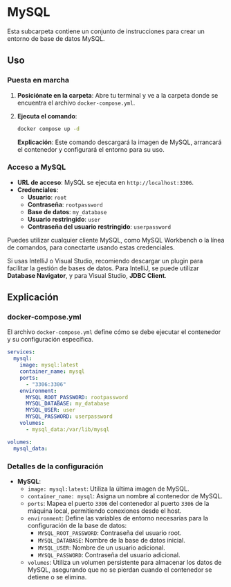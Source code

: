 # MySQL

Esta subcarpeta contiene un conjunto de instrucciones para crear un entorno de base de datos MySQL.

## Uso

### Puesta en marcha

1. **Posiciónate en la carpeta**: Abre tu terminal y ve a la carpeta donde se encuentra el archivo `docker-compose.yml`.

2. **Ejecuta el comando**:

   ```bash
   docker compose up -d
   ```

   **Explicación**: Este comando descargará la imagen de MySQL, arrancará el contenedor y configurará el entorno para su uso.

### Acceso a MySQL

- **URL de acceso**: MySQL se ejecuta en `http://localhost:3306`.
- **Credenciales**:
  - **Usuario**: `root`
  - **Contraseña**: `rootpassword`
  - **Base de datos**: `my_database`
  - **Usuario restringido**: `user`
  - **Contraseña del usuario restringido**: `userpassword`
  
Puedes utilizar cualquier cliente MySQL, como MySQL Workbench o la línea de comandos, para conectarte usando estas credenciales. 

Si usas IntelliJ o Visual Studio, recomiendo descargar un plugin para facilitar la gestión de bases de datos. Para IntelliJ, se puede utilizar **Database Navigator**, y para Visual Studio, **JDBC Client**.

## Explicación

### docker-compose.yml

El archivo `docker-compose.yml` define cómo se debe ejecutar el contenedor y su configuración específica.

```yaml
services:
  mysql:
    image: mysql:latest
    container_name: mysql
    ports:
      - "3306:3306"
    environment:
      MYSQL_ROOT_PASSWORD: rootpassword 
      MYSQL_DATABASE: my_database       
      MYSQL_USER: user                  
      MYSQL_PASSWORD: userpassword
    volumes:
      - mysql_data:/var/lib/mysql

volumes:
  mysql_data:
```

### Detalles de la configuración

- **MySQL**:
  - `image: mysql:latest`: Utiliza la última imagen de MySQL.
  - `container_name: mysql`: Asigna un nombre al contenedor de MySQL.
  - `ports`: Mapea el puerto `3306` del contenedor al puerto `3306` de la máquina local, permitiendo conexiones desde el host.
  - `environment`: Define las variables de entorno necesarias para la configuración de la base de datos:
    - `MYSQL_ROOT_PASSWORD`: Contraseña del usuario root.
    - `MYSQL_DATABASE`: Nombre de la base de datos inicial.
    - `MYSQL_USER`: Nombre de un usuario adicional.
    - `MYSQL_PASSWORD`: Contraseña del usuario adicional.
  - `volumes`: Utiliza un volumen persistente para almacenar los datos de MySQL, asegurando que no se pierdan cuando el contenedor se detiene o se elimina.